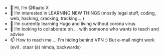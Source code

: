 - 👋 Hi, I’m @Raato X
- 👀 I’m interested in LEARNING NEW THINGS (mostly legal stuff, coding, web, hacking, cracking, tracking....)
- 🌱 I’m currently learning Hugo and living without corona virus
- 💞️ I’m looking to collaborate on ... with someone who wants to teach and advise
- 📫 How to reach me ... I'm hiding behind VPN :) But e-mail might work (evil . otaar (ä) nimda, backwards)

<!---
XRaato/XRaato is a ✨ special ✨ repository because its `README.md` (this file) appears on your GitHub profile.
You can click the Preview link to take a look at your changes.
--->
